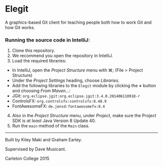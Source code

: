 # Elegit
A graphics-based Git client for teaching people both how to work Git and how Git works.

### Running the source code in IntelliJ:
1. Clone this repository.
2. We recommend you open the repository in IntelliJ.
3. Load the required libraries:
 - In IntelliJ, open the *Project Structure* menu with ⌘; (File > Project Structure)
 - Under the *Project Settings* heading, choose *Libraries*.
 - Add the following libraries to the `Elegit` module by clicking the **+** button and choosing *From Maven...*:
  - JGit: `org.eclipse.jgit:org.eclipse.jgit:3.4.0.201406110918-r`
  - ControlsFX: `org.controlsfx:controlsfx:8.40.9`
  - FontAwesomeFX: `de.jensd:fontawesomefx:8.4`
4. Also in the *Project Structure* menu, under *Project*, make sure the Project SDK is *at least* Java Version 8 Update 40.
5. Run the `main` method of the `Main` class.

***

Built by Kiley Maki and Graham Earley.

Supervised by Dave Musicant.

Carleton College 2015
